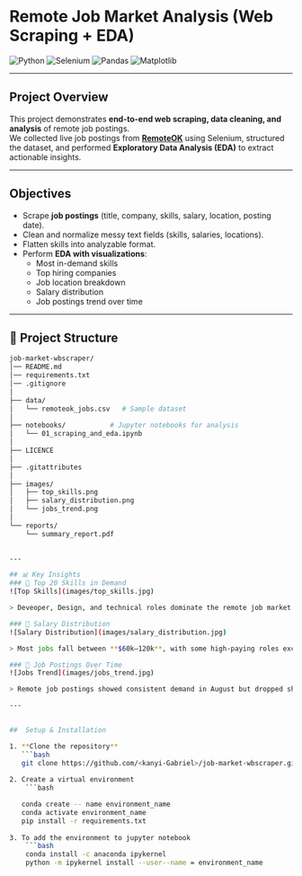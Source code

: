 # Remote Job Market Analysis (Web Scraping + EDA)

![Python](https://img.shields.io/badge/Python-3.10-blue?logo=python&logoColor=white)
![Selenium](https://img.shields.io/badge/Selenium-Automation-brightgreen?logo=selenium&logoColor=white)
![Pandas](https://img.shields.io/badge/Pandas-Data%20Analysis-purple?logo=pandas)
![Matplotlib](https://img.shields.io/badge/Matplotlib-Visualization-orange?logo=plotly&logoColor=white)

---

##  Project Overview
This project demonstrates **end-to-end web scraping, data cleaning, and analysis** of remote job postings.  
We collected live job postings from **[RemoteOK](https://remoteok.com/)** using Selenium, structured the dataset, and performed **Exploratory Data Analysis (EDA)** to extract actionable insights.


---

##  Objectives
- Scrape **job postings** (title, company, skills, salary, location, posting date).  
- Clean and normalize messy text fields (skills, salaries, locations).  
- Flatten skills into analyzable format.  
- Perform **EDA with visualizations**:
  - Most in-demand skills  
  - Top hiring companies  
  - Job location breakdown  
  - Salary distribution  
  - Job postings trend over time  

---


## 📂 Project Structure
```bash
job-market-wbscraper/
│── README.md
│── requirements.txt
│── .gitignore
│
├── data/               
│   └── remoteok_jobs.csv   # Sample dataset 
│
├── notebooks/           # Jupyter notebooks for analysis
│   └── 01_scraping_and_eda.ipynb
│
├── LICENCE               
│
├── .gitattributes               
│
├── images/              
│   ├── top_skills.png
│   ├── salary_distribution.png
│   └── jobs_trend.png
│
└── reports/             
    └── summary_report.pdf

  
---

## 📊 Key Insights
### 🔹 Top 20 Skills in Demand
![Top Skills](images/top_skills.jpg)

> Deveoper, Design, and technical roles dominate the remote job market.

### 🔹 Salary Distribution
![Salary Distribution](images/salary_distribution.jpg)

> Most jobs fall between **$60k–120k**, with some high-paying roles exceeding $150k.

### 🔹 Job Postings Over Time
![Jobs Trend](images/jobs_trend.jpg)

> Remote job postings showed consistent demand in August but dropped sharply toward the end of the month and into September.

---
 

##  Setup & Installation

1. **Clone the repository**
   ```bash
   git clone https://github.com/<kanyi-Gabriel>/job-market-wbscraper.git
   
2. Create a virtual environment
    ```bash

   conda create -- name environment_name
   conda activate environment_name
   pip install -r requirements.txt
    
3. To add the environment to jupyter notebook
    ```bash
    conda install -c anaconda ipykernel
    python -m ipykernel install --user--name = environment_name

